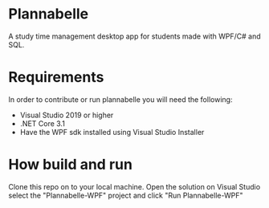# Plannabelle

A study time management desktop app for students made with WPF/C# and SQL.

# Requirements
In order to contribute or run plannabelle you will need the following:
- Visual Studio 2019 or higher
- .NET Core 3.1
- Have the WPF sdk installed using Visual Studio Installer

# How build and run
Clone this repo on to your local machine. Open the solution on Visual Studio select the "Plannabelle-WPF" project and click "Run Plannabelle-WPF"
